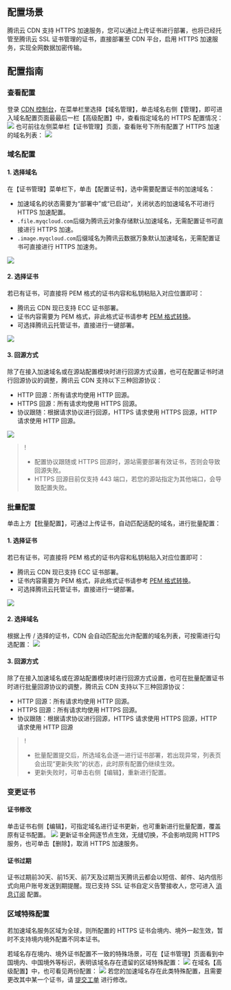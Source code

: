 ## 配置场景
腾讯云 CDN 支持 HTTPS 加速服务，您可以通过上传证书进行部署，也将已经托管至腾讯云 SSL 证书管理的证书，直接部署至 CDN 平台，启用 HTTPS 加速服务，实现全网数据加密传输。

## 配置指南
### 查看配置

登录 [CDN 控制台](https://console.cloud.tencent.com/cdn)，在菜单栏里选择【域名管理】，单击域名右侧【管理】，即可进入域名配置页面最最后一栏【高级配置】中，查看指定域名的 HTTPS 配置情况：
![](https://main.qcloudimg.com/raw/26221c274317ff782a5408b9a9a2322a.png)
也可前往左侧菜单栏【证书管理】页面，查看账号下所有配置了 HTTPS 加速的域名列表：
![](https://main.qcloudimg.com/raw/ee27b41bc508d85ce92b6642b167cb11.png)

### 域名配置
#### 1. 选择域名
在【证书管理】菜单栏下，单击【配置证书】，选中需要配置证书的加速域名：
+ 加速域名的状态需要为“部署中”或“已启动”，关闭状态的加速域名不可进行 HTTPS 加速配置。
+ `.file.myqcloud.com`后缀为腾讯云对象存储默认加速域名，无需配置证书可直接进行 HTTPS 加速。
+ `.image.myqcloud.com`后缀域名为腾讯云数据万象默认加速域名，无需配置证书可直接进行 HTTPS 加速务。

![](https://main.qcloudimg.com/raw/e5e59c614f3e7461f088e11c7353be9e.png)

#### 2. 选择证书
若已有证书，可直接将 PEM 格式的证书内容和私钥粘贴入对应位置即可：
+ 腾讯云 CDN 现已支持 ECC 证书部署。
+ 证书内容需要为 PEM 格式，非此格式证书请参考 [PEM 格式转换](https://cloud.tencent.com/document/product/228/41686#.E6.A0.BC.E5.BC.8F.E8.BD.AC.E6.8D.A2)。
+ 可选择腾讯云托管证书，直接进行一键部署。

![](https://main.qcloudimg.com/raw/05bf07790a4cffc1ca98877c14767471.png)

#### 3. 回源方式

除了在接入加速域名或在源站配置模块时进行回源方式设置，也可在配置证书时进行回源协议的调整，腾讯云 CDN 支持以下三种回源协议：
+ HTTP 回源：所有请求均使用 HTTP 回源。
+ HTTPS 回源：所有请求均使用 HTTPS 回源。
+ 协议跟随：根据请求协议进行回源，HTTPS 请求使用 HTTPS 回源，HTTP 请求使用 HTTP 回源。

![](https://main.qcloudimg.com/raw/8e37661a97b431c871e3cb185f048b38.png)

> !
> + 配置协议跟随或 HTTPS 回源时，源站需要部署有效证书，否则会导致回源失败。
> + HTTPS 回源目前仅支持 443 端口，若您的源站指定为其他端口，会导致配置失败。

### 批量配置
单击上方【批量配置】，可通过上传证书，自动匹配适配的域名，进行批量配置：
#### 1. 选择证书
若已有证书，可直接将 PEM 格式的证书内容和私钥粘贴入对应位置即可：
+ 腾讯云 CDN 现已支持 ECC 证书部署。
+ 证书内容需要为 PEM 格式，非此格式证书请参考 [PEM 格式转换](https://cloud.tencent.com/document/product/228/41686#.E6.A0.BC.E5.BC.8F.E8.BD.AC.E6.8D.A2)。
+ 可选择腾讯云托管证书，直接进行一键部署。

![](https://main.qcloudimg.com/raw/35bf20677f1f640c81d289d20f056ce4.png)

#### 2. 选择域名
根据上传 / 选择的证书，CDN 会自动匹配出允许配置的域名列表，可按需进行勾选配置：
![](https://main.qcloudimg.com/raw/89ad35a4fb3a5b30c0736c88bb06cf37.png)

#### 3. 回源方式
除了在接入加速域名或在源站配置模块时进行回源方式设置，也可在批量配置证书时进行批量回源协议的调整，腾讯云 CDN 支持以下三种回源协议：
+ HTTP 回源：所有请求均使用 HTTP 回源。
+ HTTPS 回源：所有请求均使用 HTTPS 回源。
+ 协议跟随：根据请求协议进行回源，HTTPS 请求使用 HTTPS 回源，HTTP 请求使用 HTTP 回源

> !
> + 批量配置提交后，所选域名会逐一进行证书部署，若出现异常，列表页会出现“更新失败”的状态，此时原有配置仍继续生效。
> + 更新失败时，可单击右侧【编辑】，重新进行配置。

### 变更证书
#### 证书修改
单击证书右侧【编辑】，可指定域名进行证书更新，也可重新进行批量配置，覆盖原有证书配置。
![](https://main.qcloudimg.com/raw/638f00ff7877109154b6016c0fda2297.png)
更新证书全网逐节点生效，无缝切换，不会影响现网 HTTPS 服务，也可单击【删除】，取消 HTTPS 加速服务。

#### 证书过期
证书过期前30天、前15天、前7天及过期当天腾讯云都会以短信、邮件、站内信形式向用户账号发送到期提醒。现已支持 SSL 证书自定义告警接收人，您可进入 [消息订阅](https://console.cloud.tencent.com/message/subscription) 配置。

### 区域特殊配置
若加速域名服务区域为全球，则所配置的 HTTPS 证书会境内、境外一起生效，暂时不支持境内境外配置不同本证书。

若域名存在境内、境外证书配置不一致的特殊场景，可在【证书管理】页面看到中国境内、中国境外等标识，表明该域名存在遗留的区域特殊配置：
![](https://main.qcloudimg.com/raw/23192c43c0611c34d07490f19ea7dfb0.png)
在域名【高级配置】中，也可看见两份配置：
![](https://main.qcloudimg.com/raw/febb17a67f10eb81941013895e67913f.png)
若您的加速域名存在此类特殊配置，且需要更改其中某一个证书，请 [提交工单](https://console.cloud.tencent.com/workorder/category) 进行修改。

